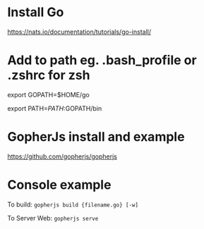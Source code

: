 # Install Go
https://nats.io/documentation/tutorials/go-install/

# Add to path eg. .bash_profile or .zshrc for zsh
export GOPATH=$HOME/go

export PATH=$PATH:$GOPATH/bin

# GopherJs install and example
https://github.com/gopherjs/gopherjs

# Console example 
To build:  `gopherjs build {filename.go} [-w]`

To Server Web: `gopherjs serve`